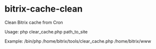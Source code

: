 # bitrix-cache-clean
Clean Bitrix cache from Cron

Usage:
php clear_cache.php path_to_site

Example:
/bin/php /home/bitrix/tools/clear_cache.php /home/bitrix/www
